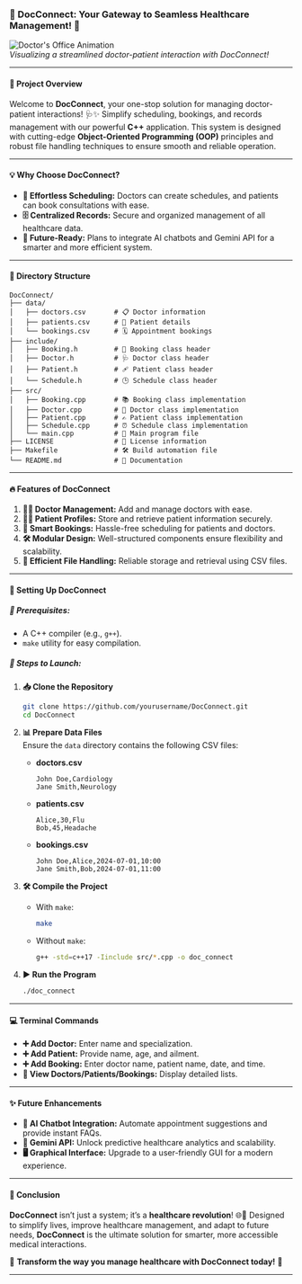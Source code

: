 



### **🌟 DocConnect: Your Gateway to Seamless Healthcare Management! 🌟**

![Doctor's Office Animation](https://cdn.dribbble.com/users/2008861/screenshots/5969275/media/cf16d40d408610b0f2a888fd0ccfbc89.gif)  
*Visualizing a streamlined doctor-patient interaction with DocConnect!*

---

#### **📜 Project Overview**  
Welcome to **DocConnect**, your one-stop solution for managing doctor-patient interactions! 🩺✨ Simplify scheduling, bookings, and records management with our powerful **C++** application. This system is designed with cutting-edge **Object-Oriented Programming (OOP)** principles and robust file handling techniques to ensure smooth and reliable operation.

---

#### **💡 Why Choose DocConnect?**  
- **📅 Effortless Scheduling:** Doctors can create schedules, and patients can book consultations with ease.  
- **🗄️ Centralized Records:** Secure and organized management of all healthcare data.  
- **🤖 Future-Ready:** Plans to integrate AI chatbots and Gemini API for a smarter and more efficient system.  

---

#### **📂 Directory Structure**  
```
DocConnect/
├── data/
│   ├── doctors.csv       # 📋 Doctor information
│   ├── patients.csv      # 🧾 Patient details
│   └── bookings.csv      # 🗓️ Appointment bookings
├── include/
│   ├── Booking.h         # 🔖 Booking class header
│   ├── Doctor.h          # 🩺 Doctor class header
│   ├── Patient.h         # 🩹 Patient class header
│   └── Schedule.h        # 🕒 Schedule class header
├── src/
│   ├── Booking.cpp       # 📚 Booking class implementation
│   ├── Doctor.cpp        # 📖 Doctor class implementation
│   ├── Patient.cpp       # ✍️ Patient class implementation
│   ├── Schedule.cpp      # ⏰ Schedule class implementation
│   └── main.cpp          # 🏁 Main program file
├── LICENSE               # 📜 License information
├── Makefile              # 🛠️ Build automation file
└── README.md             # 📖 Documentation
```  

---

#### **🔥 Features of DocConnect**  
1. **👨‍⚕️ Doctor Management:** Add and manage doctors with ease.  
2. **👩‍⚕️ Patient Profiles:** Store and retrieve patient information securely.  
3. **📆 Smart Bookings:** Hassle-free scheduling for patients and doctors.  
4. **🛠️ Modular Design:** Well-structured components ensure flexibility and scalability.  
5. **📂 Efficient File Handling:** Reliable storage and retrieval using CSV files.  

---

#### **🚀 Setting Up DocConnect**  

##### **🔧 Prerequisites:**  
- A C++ compiler (e.g., `g++`).  
- `make` utility for easy compilation.  

##### **📝 Steps to Launch:**  
1. **📥 Clone the Repository**  
   ```bash
   git clone https://github.com/yourusername/DocConnect.git
   cd DocConnect
   ```  
2. **📊 Prepare Data Files**  
   Ensure the `data` directory contains the following CSV files:  

   - **doctors.csv**  
     ```
     John Doe,Cardiology
     Jane Smith,Neurology
     ```  
   - **patients.csv**  
     ```
     Alice,30,Flu
     Bob,45,Headache
     ```  
   - **bookings.csv**  
     ```
     John Doe,Alice,2024-07-01,10:00
     Jane Smith,Bob,2024-07-01,11:00
     ```  

3. **🛠️ Compile the Project**  
   - With `make`:  
     ```bash
     make
     ```  
   - Without `make`:  
     ```bash
     g++ -std=c++17 -Iinclude src/*.cpp -o doc_connect
     ```  

4. **▶️ Run the Program**  
   ```bash
   ./doc_connect
   ```  

---

#### **💻 Terminal Commands**  
- **➕ Add Doctor:** Enter name and specialization.  
- **➕ Add Patient:** Provide name, age, and ailment.  
- **➕ Add Booking:** Enter doctor name, patient name, date, and time.  
- **👀 View Doctors/Patients/Bookings:** Display detailed lists.  

---

#### **✨ Future Enhancements**  
- **🤖 AI Chatbot Integration:** Automate appointment suggestions and provide instant FAQs.  
- **🔗 Gemini API:** Unlock predictive healthcare analytics and scalability.  
- **🖥️ Graphical Interface:** Upgrade to a user-friendly GUI for a modern experience.  

---

#### **🎯 Conclusion**  
**DocConnect** isn’t just a system; it’s a **healthcare revolution**! 🌐💊 Designed to simplify lives, improve healthcare management, and adapt to future needs, **DocConnect** is the ultimate solution for smarter, more accessible medical interactions.  

🚀 **Transform the way you manage healthcare with DocConnect today!** 🌟

---  


